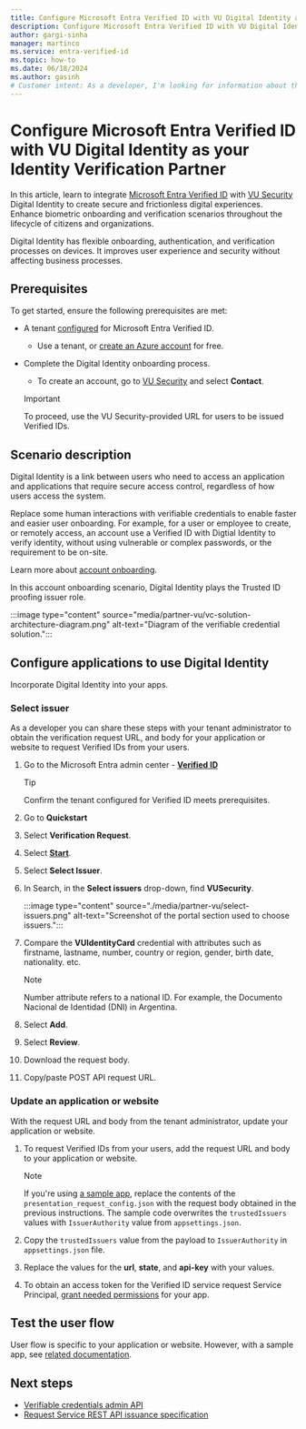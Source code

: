 ```yaml
---
title: Configure Microsoft Entra Verified ID with VU Digital Identity as your Identity Verification Partner
description: Configure Microsoft Entra Verified ID with VU Digital Identity as your Identity Verification Partner.
author: gargi-sinha
manager: martinco
ms.service: entra-verified-id
ms.topic: how-to
ms.date: 06/18/2024
ms.author: gasinh
# Customer intent: As a developer, I'm looking for information about the open standards supported by Microsoft Entra Verified ID.
---
```


# Configure Microsoft Entra Verified ID with VU Digital Identity as your Identity Verification Partner

In this article, learn to integrate [Microsoft Entra Verified ID](decentralized-identifier-overview.md) with [VU Security](https://www.vusecurity.com/) Digital Identity to create secure and frictionless digital experiences. Enhance biometric onboarding and verification scenarios throughout the lifecycle of citizens and organizations.

Digital Identity has flexible onboarding, authentication, and verification processes on devices. It improves user experience and security without affecting business processes.

## Prerequisites

To get started, ensure the following prerequisites are met:

- A tenant [configured](./verifiable-credentials-configure-tenant.md) for Microsoft Entra Verified ID.

  - Use a tenant, or [create an Azure account](https://azure.microsoft.com/free/?WT.mc_id=A261C142F) for free.

- Complete the Digital Identity onboarding process.

  - To create an account, go to [VU Security](https://www.vusecurity.com/) and select **Contact**.

   >[!Important]
   >To proceed, use the VU Security-provided URL for users to be issued Verified IDs. 

## Scenario description

Digital Identity is a link between users who need to access an application and applications that require secure access control, regardless of how users access the system.

Replace some human interactions with verifiable credentials to enable faster and easier user onboarding. For example, for a user or employee to create, or remotely access, an account use a Verified ID with Digtial Identity to verify identity, without using vulnerable or complex passwords, or the requirement to be on-site.

Learn more about [account onboarding](./plan-verification-solution.md#account-onboarding).

In this account onboarding scenario, Digital Identity plays the Trusted ID proofing issuer role.

   :::image type="content" source="media/partner-vu/vc-solution-architecture-diagram.png" alt-text="Diagram of the verifiable credential solution.":::

## Configure applications to use Digital Identity

Incorporate Digital Identity into your apps.

### Select issuer

As a developer you can share these steps with your tenant administrator to obtain the verification request URL, and body for your application or website to request Verified IDs from your users.

1. Go to the Microsoft Entra admin center - [**Verified ID**](https://entra.microsoft.com/#view/Microsoft_AAD_DecentralizedIdentity/ResourceOverviewBlade)

   >[!TIP]
   >Confirm the tenant configured for Verified ID meets prerequisites.

2. Go to **Quickstart**
3. Select **Verification Request**.
4. Select [**Start**](https://entra.microsoft.com/#view/Microsoft_AAD_DecentralizedIdentity/QuickStartVerifierBlade).
5. Select **Select Issuer**.
6. In Search, in the **Select issuers** drop-down, find **VUSecurity**.

   :::image type="content" source="./media/partner-vu/select-issuers.png" alt-text="Screenshot of the portal section used to choose issuers.":::

7. Compare the **VUIdentityCard** credential with attributes such as firstname, lastname, number, country or region, gender, birth date, nationality. etc.

   >[!NOTE]
   >Number attribute refers to a national ID. For example, the Documento Nacional de Identidad (DNI) in Argentina.

8. Select **Add**.
9. Select **Review**.
10. Download the request body.
11. Copy/paste POST API request URL.

### Update an application or website

With the request URL and body from the tenant administrator, update your application or website.

1. To request Verified IDs from your users, add the request URL and body to your application or website.

   >[!NOTE]
   >If you're using [a sample app](https://aka.ms/vcsample), replace the contents of the `presentation_request_config.json` with the request body obtained in the previous instructions. The sample code overwrites the `trustedIssuers` values with `IssuerAuthority` value from `appsettings.json`.

2. Copy the `trustedIssuers` value from the payload to `IssuerAuthority` in `appsettings.json` file.
3. Replace the values for the **url**, **state**, and **api-key** with your values.
4. To obtain an access token for the Verified ID service request Service Principal, [grant needed permissions](verifiable-credentials-configure-tenant.md#grant-permissions-to-get-access-tokens) for your app.

## Test the user flow

User flow is specific to your application or website. However, with a sample app, see [related documentation](https://aka.ms/vcsample).

## Next steps

- [Verifiable credentials admin API](admin-api.md)
- [Request Service REST API issuance specification](issuance-request-api.md)
